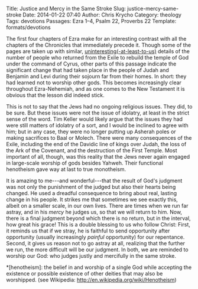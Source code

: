 Title: Justice and Mercy in the Same Stroke
Slug: justice-mercy-same-stroke
Date: 2014-01-22 07:40
Author: Chris Krycho
Category: theology
Tags: devotions
Passages: Ezra 1–4, Psalm 22, Proverbs 22
Template: formats/devotions

The first four chapters of Ezra make for an interesting contrast with all the chapters of the Chronicles that immediately precede it. Though some of the pages are taken up with similar, [uninteresting(-at-least-to-us)](/2014/grappling-with-genealogies/) details of the number of people who returned from the Exile to rebuild the temple of God under the command of Cyrus, other parts of this passage indicate the significant change that had taken place in the people of Judah and Benjamin and Levi during their sojourn far from their homes. In short: they had learned not to worship other gods. This becomes increasingly clear throughout Ezra-Nehemiah, and as one comes to the New Testament it is obvious that the lesson did indeed stick.

This is not to say that the Jews had no ongoing religious issues. They did, to be sure. But these issues were not the issue of idolatry, at least in the strict sense of the word. Tim Keller would likely argue that the issues they had were still matters of idolatry of a sort, and I would be inclined to agree with him; but in any case, they were no longer putting up Asherah poles or making sacrifices to Baal or Molech. There were many consequences of the Exile, including the end of the Davidic line of kings over Judah, the loss of the Ark of the Covenant, and the destruction of the First Temple. Most important of all, though, was this reality that the Jews never again engaged in large-scale worship of gods besides Yahweh. Their functional henotheism gave way at last to true monotheism.

It is amazing to me---and wonderful---that the result of God's judgment was not only the punishment of the judged but also their hearts being changed. He used a dreadful consequence to bring about real, lasting change in his people. It strikes me that sometimes we see exactly this, albeit on a smaller scale, in our own lives. There are times when we run far astray, and in his *mercy* he judges us, so that we will return to him. Now, there is a final judgment beyond which there is no return, but in the interval, how great his grace! This is a double blessing to us who follow Christ: First, it reminds us that if we stray, he is faithful to send opportunity after opportunity (usually increasingly *painful* opportunity) for our repentance. Second, it gives us reason not to go astray at all, realizing that the further we run, the more difficult will be our judgment. In both, we are reminded to worship our God: who judges justly and mercifully in the same stroke.

*[henotheism]: the belief in and worship of a single God while accepting the existence or possible existence of other deities that may also be worshipped. (see Wikipedia: http://en.wikipedia.org/wiki/Henotheism)